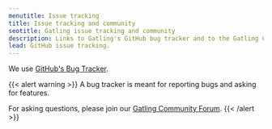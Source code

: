 ```yaml
---
menutitle: Issue tracking 
title: Issue tracking and community
seotitle: Gatling issue tracking and community
description: Links to Gatling's GitHub bug tracker and to the Gatling Community Forum.
lead: GitHub issue tracking.
---
```


We use [GitHub's Bug Tracker](https://github.com/gatling/gatling/issues).

{{< alert warning >}}
A bug tracker is meant for reporting bugs and asking for features.

For asking questions, please join our [Gatling Community Forum](https://community.gatling.io).
{{< /alert >}}
